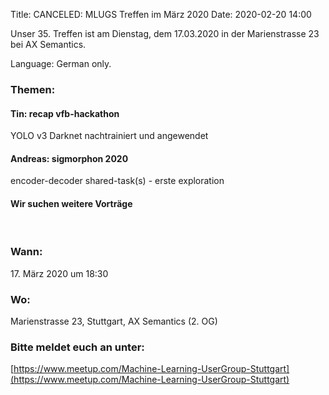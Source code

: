 Title: CANCELED: MLUGS Treffen im März 2020
Date: 2020-02-20 14:00

Unser 35. Treffen ist am Dienstag, dem 17.03.2020 in der Marienstrasse 23 bei AX Semantics.

Language: German only.

### Themen:

#### Tin: recap vfb-hackathon

YOLO v3 Darknet nachtrainiert und angewendet

#### Andreas: sigmorphon 2020

encoder-decoder shared-task(s) - erste exploration

#### Wir suchen weitere Vorträge

&nbsp;

### Wann:

<p>17. März 2020 um 18:30</p>  

### Wo:

Marienstrasse 23, Stuttgart, AX Semantics (2. OG)

### Bitte meldet euch an unter:
[https://www.meetup.com/Machine-Learning-UserGroup-Stuttgart](https://www.meetup.com/Machine-Learning-UserGroup-Stuttgart)
